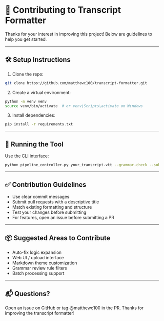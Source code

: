# 🤝 Contributing to Transcript Formatter

Thanks for your interest in improving this project! Below are guidelines to help you get started.

---

## 🛠 Setup Instructions

1. Clone the repo:
```bash
git clone https://github.com/matthewc100/transcript-formatter.git
```

2. Create a virtual environment:
```bash
python -m venv venv
source venv/bin/activate  # or venv\Scripts\activate on Windows
```

3. Install dependencies:
```bash
pip install -r requirements.txt
```

---

## 🧪 Running the Tool

Use the CLI interface:

```bash
python pipeline_controller.py your_transcript.vtt --grammar-check --substitute-glossary --with-summary
```

---

## ✅ Contribution Guidelines

- Use clear commit messages
- Submit pull requests with a descriptive title
- Match existing formatting and structure
- Test your changes before submitting
- For features, open an issue before submitting a PR

---

## 📦 Suggested Areas to Contribute

- Auto-fix logic expansion
- Web UI / upload interface
- Markdown theme customization
- Grammar review rule filters
- Batch processing support

---

## 📬 Questions?

Open an issue on GitHub or tag @matthewc100 in the PR. Thanks for improving the transcript formatter!